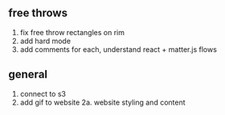 
## free throws
1. fix free throw rectangles on rim
2. add hard mode 
3. add comments for each, understand react + matter.js flows

## general 
1. connect to s3
2. add gif to website
  2a. website styling and content